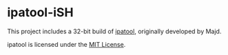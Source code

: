# ipatool-iSH
This project includes a 32-bit build of [ipatool](https://github.com/majd/ipatool), originally developed by Majd.

ipatool is licensed under the [MIT License](LICENSE).
